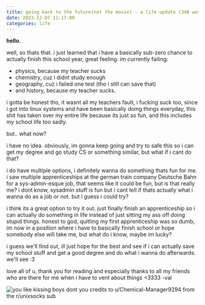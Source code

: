 ```yaml
---
title: going back to the future(not the movie) - a life update (346 words)
date: 2023-12-07 11:17:00
categories: life
---
```


**hello.**

well, so thats that. i just learned that i have a basically sub-zero chance to actually finish this school year, great feeling.
im currently failing:
- physics, because my teacher sucks
- chemistry, cuz i didnt study enough
- geography, cuz i failed one test (tho i still can save that)
- and history, because my teacher sucks.

i gotta be honest tho, it wasnt all my teachers fault, i fucking suck too, since i got into linux systems and have been basically doing things everyday, this shit has taken over my entire life because its just so fun, and this includes my school life too sadly.

but.. what now?

i have no idea. obviously, im gonna keep going and try to safe this so i can get my degree and go study CS or something similar, but what if i cant do that?

i do have multiple options, i definitely wanna do something thats fun for me. i saw multiple apprenticeships at the german train company Deutsche Bahn for a sys-admin-esque job, that seems like it could be fun, but is that really me? i dont know, sysadmin stuff is fun but i cant tell if thats actually what i wanna do as a job or not. but i guess i could try?

i think its a great option to try it out. just finally finish an apprenticeship so i can actually do something in life instead of just sitting my ass off doing stupid things.
honest to god, quitting my first apprenticeship was so dumb, im now in a position where i have to basically finish school or hope somebody else will take me, but what do i know, maybe im lucky?

i guess we'll find out, ill just hope for the best and see if i can actually save my school stuff and get a good degree and do what i wanna do afterwards. we'll see :3

love all of u, thank you for reading and especially thanks to all my friends who are there for me when i have to vent about things <3333 -val

![you like kissing boys dont you](https://blog.elchingen.eu/images/fuckingboykisser.jpg)
credits to u/Chemical-Manager9294 from the r/unixsocks sub
